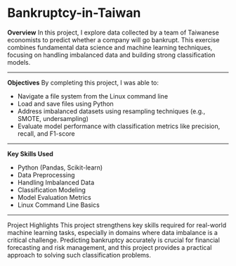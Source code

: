 # Bankruptcy-in-Taiwan
**Overview**
In this project, I explore data collected by a team of Taiwanese economists to predict whether a company will go bankrupt. This exercise combines fundamental data science and machine learning techniques, focusing on handling imbalanced data and building strong classification models.
___

**Objectives**
By completing this project, I was able to:

- Navigate a file system from the Linux command line
- Load and save files using Python
- Address imbalanced datasets using resampling techniques (e.g., SMOTE, undersampling)
- Evaluate model performance with classification metrics like precision, recall, and F1-score

---

**Key Skills Used**
- Python (Pandas, Scikit-learn)
- Data Preprocessing
- Handling Imbalanced Data
- Classification Modeling
- Model Evaluation Metrics
- Linux Command Line Basics

---

Project Highlights
This project strengthens key skills required for real-world machine learning tasks, especially in domains where data imbalance is a critical challenge. Predicting bankruptcy accurately is crucial for financial forecasting and risk management, and this project provides a practical approach to solving such classification problems.
